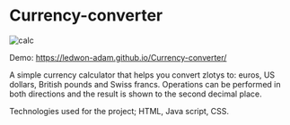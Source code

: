# Currency-converter 
![calc](https://user-images.githubusercontent.com/120331981/207821842-97293b1f-0017-48b0-9af3-a724f248ecb0.png)

Demo:
https://ledwon-adam.github.io/Currency-converter/

A simple currency calculator that helps you convert zlotys to: euros, US dollars, British pounds and Swiss francs.  Operations can be performed in both directions and the result is shown to the second decimal place.

Technologies used for the project;
HTML, Java script, CSS.
